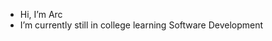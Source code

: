 -  Hi, I’m Arc
-  I’m currently still in college learning Software Development
<!---
TheHighCouncil/TheHighCouncil is a ✨ special ✨ repository because its `README.md` (this file) appears on your GitHub profile.
You can click the Preview link to take a look at your changes.
--->
